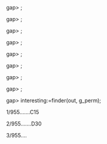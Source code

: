 gap> ; 


gap> ; 


gap> ; 


gap> ; 


gap> ; 


gap> ; 


gap> ; 


gap> ; 


gap> interesting:=finder(out, g_perm); 


1/955.......C15 


2/955.......D30 


3/955.... 

